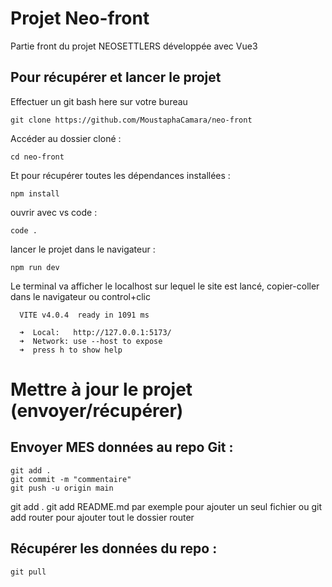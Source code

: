 # Projet Neo-front

Partie front du projet NEOSETTLERS développée avec Vue3

## Pour récupérer et lancer le projet

Effectuer un git bash here sur votre bureau

```
git clone https://github.com/MoustaphaCamara/neo-front
```

Accéder au dossier cloné :

```
cd neo-front
```

Et pour récupérer toutes les dépendances installées :

```
npm install
```

ouvrir avec vs code :

```
code .
```

lancer le projet dans le navigateur :

```
npm run dev
```

Le terminal va afficher le localhost sur lequel le site est lancé, copier-coller dans le navigateur ou control+clic

```
  VITE v4.0.4  ready in 1091 ms

  ➜  Local:   http://127.0.0.1:5173/
  ➜  Network: use --host to expose
  ➜  press h to show help

```

# Mettre à jour le projet (envoyer/récupérer)

## Envoyer MES données au repo Git :

```
git add .
git commit -m "commentaire"
git push -u origin main
```
git add .
git add README.md par exemple pour ajouter un seul fichier
ou git add router pour ajouter tout le dossier router
## Récupérer les données du repo :

```
git pull
```
